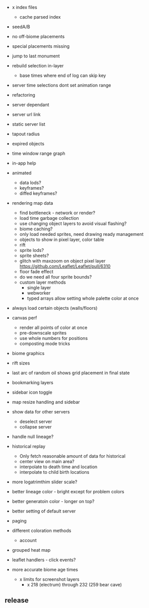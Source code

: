 - x index files
  - cache parsed index
- seedA/B
- no off-biome placements
- special placements missing
- jump to last monument
- rebuild selection in-layer
  - base times where end of log can skip key
- server time selections dont set animation range
- refactoring
- server dependant
- server url link
- static server list

- tapout radius
- expired objects
- time window range graph
- in-app help
- animated
  - data lods?
  - keyframes?
  - diffed keyframes?
- rendering map data
  - find bottleneck - network or render?
  - load time garbage collection
  - use changing object layers to avoid visual flashing?
  - biome caching?
  - only load needed sprites, need drawing ready management
  - objects to show in pixel layer, color table
  - rift
  - sprite lods?
  - sprite sheets?
  - glitch with maxzoom on object pixel layer https://github.com/Leaflet/Leaflet/pull/6310
  - floor fade effect
  - do we need all four sprite bounds?
  - custom layer methods
    - single layer
    - webworker
    - typed arrays allow setting whole palette color at once
- always load certain objects (walls/floors)
- canvas perf
  - render all points of color at once
  - pre-downscale sprites
  - use whole numbers for positions
  - composting mode tricks
- biome graphics
- rift sizes
- last arc of random oil shows grid placement in final state

- bookmarking layers
- sidebar icon toggle
- map resize handling and sidebar
- show data for other servers
  - deselect server
  - collapse server
- handle null lineage?
- historical replay
  - Only fetch reasonable amount of data for historical
  - center view on main area?
  - interpolate to death time and location
  - interpolate to child birth locations
- more logatrimthim slider scale?
- better lineage color - bright except for problem colors
- better generatoin color - longer on top?
- better setting of default server
- paging
- different coloration methods
  - account
- grouped heat map
- leaflet handlers - click events?
- more accurate biome age times

  - x limits for screenshot layers
    - x 218 (electrum) through 232 (259 bear cave)

## release
